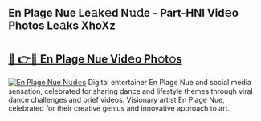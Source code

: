 ## En Plage Nue Le𝚊k𝚎d N𝚞𝚍e - Part-HNl Vid𝚎o Photos Le𝚊ks XhoXz

# <h2><a href="http://fb6m02.evod.top/?m=En+Plage+Nue">🔗 👉🔴 En Plage Nue Vid𝚎o Ph𝚘t𝚘s</a></h2>

[![En Plage Nue N𝚞d𝚎s](https://i.imgur.com/8V9OHl7.gif)](http://fb6m02.evod.top/?m=En+Plage+Nue)
Digital entertainer En Plage Nue and social media sensation, celebrated for sharing dance and lifestyle themes through viral dance challenges and brief videos. Visionary artist En Plage Nue, celebrated for their creative genius and innovative approach to art. 
